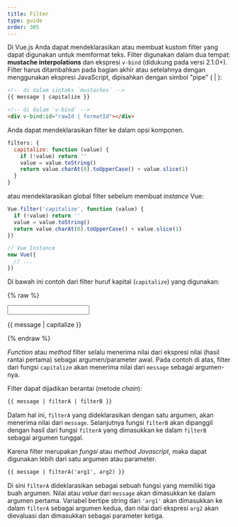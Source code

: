 ```yaml
---
title: Filter
type: guide
order: 305
---
```


Di Vue.js Anda dapat mendeklarasikan atau membuat kustom filter yang dapat digunakan untuk memformat teks. Filter digunakan dalam dua tempat: **mustache interpolations** dan ekspresi `v-bind` (didukung pada versi 2.1.0+). Filter harus ditambahkan pada bagian akhir atau setelahnya dengan menggunakan ekspresi JavaScript, dipisahkan dengan simbol "pipe" (&nbsp;|&nbsp;):

``` html
<!-- di dalam sintaks `mustaches` -->
{{ message | capitalize }}

<!-- di dalam `v-bind` -->
<div v-bind:id="rawId | formatId"></div>
```

Anda dapat mendeklarasikan filter ke dalam opsi komponen.

``` js
filters: {
  capitalize: function (value) {
    if (!value) return ''
    value = value.toString()
    return value.charAt(0).toUpperCase() + value.slice(1)
  }
}
```

atau mendeklarasikan global filter sebelum membuat *instance* Vue:

``` js
Vue.filter('capitalize', function (value) {
  if (!value) return ''
  value = value.toString()
  return value.charAt(0).toUpperCase() + value.slice(1)
})

// Vue Instance
new Vue({
  // ...
})
```

Di bawah ini contoh dari filter huruf kapital (`capitalize`) yang digunakan:

{% raw %}
<div id="example_1" class="demo">
  <input type="text" v-model="message">
  <p>{{ message | capitalize }}</p>
</div>
<script>
  new Vue({
    el: '#example_1',
    data: function () {
      return {
        message: 'john'
      }
    },
    filters: {
      capitalize: function (value) {
        if (!value) return ''
        value = value.toString()
        return value.charAt(0).toUpperCase() + value.slice(1)
      }
    }
  })
</script>
{% endraw %}

*Function* atau *method* filter selalu menerima nilai dari ekspresi nilai (hasil rantai pertama) sebagai argumen/parameter awal. Pada contoh di atas, filter dari fungsi `capitalize` akan menerima nilai dari `message` sebagai argumen-nya.

Filter dapat dijadikan berantai (metode *chain*):

``` html
{{ message | filterA | filterB }}
```

Dalam hal ini, `filterA` yang dideklarasikan dengan satu argumen, akan menerima nilai dari `message`. Selanjutnya fungsi `filterB` akan dipanggil dengan hasil dari fungsi `filterA` yang dimasukkan ke dalam 
`filterB` sebagai argumen tunggal.

Karena filter merupakan *fungsi* atau *method Javascript*, maka dapat digunakan lebih dari satu argumen atau parameter.

``` html
{{ message | filterA('arg1', arg2) }}
```

Di sini `filterA` dideklarasikan sebagai sebuah fungsi yang memiliki tiga buah argumen. Nilai atau *value* dari `message` akan dimasukkan ke dalam argumen pertama. Variabel bertipe string dari `'arg1'` akan dimasukkan ke dalam `filterA` sebagai argumen kedua, dan nilai dari ekspresi `arg2` akan dievaluasi dan dimasukkan sebagai parameter ketiga.
